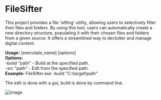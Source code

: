 # FileSifter

This project provides a file 'sifting' utility, allowing users to selectively filter their files and folders. By using this tool, users can automatically create a new directory structure, populating it with their chosen files and folders from a given source. It offers a streamlined way to declutter and manage digital content. 

  **Usage:**
  [executale_name] [options] \
  **Options:** \
  -build "path"   - Build at the specified path. \
  -src "path"  - Edit from the specified path. \
  **Example:**
    FileSifter.exe -build "C:\target\path"

The edit is done with a gui, build is done by command line.


![image](https://github.com/fredconex/FileSifter/assets/109859677/1f4654c9-1611-4906-9afb-1f77f03f8fb4)
